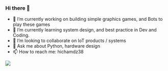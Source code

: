 ### Hi there 👋

- 🔭 I’m currently working on building simple graphics games, and Bots to play these games
- 🌱 I’m currently learning system design, and best practice in Dev and Coding.
- 👯 I’m looking to collaborate on IoT products / systems
- 💬 Ask me about Python, hardware design
- 📫 How to reach me: hichamdz38


![](https://komarev.com/ghpvc/?username=hichamdz38)

